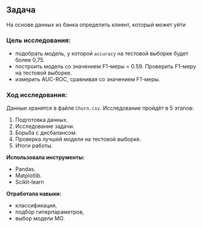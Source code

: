 ## **Задача** 
На основе данных из банка определить клиент, который может уйти

### **Цель исследования:**
- подобрать модель, у которой `accuracy` на тестовой выборке будет более 0,75.
- построить модель со значением F1-меры = 0.59. Проверить F1-меру на тестовой выборке.
- измерить AUC-ROC, сравнивая со значением F1-меры.

### **Ход исследования:**
Данные хранятся в файле `Churn.csv`. 
Исследование пройдёт в 5 этапов:
1. Подготовка данных.
2. Исследование задачи.
3. Борьба с дисбалансом.
4. Проверка лучшей модели на тестовой выборке.
5. Итоги работы.

**Использовала инструменты:**
- Pandas.
- Matplotlib.
- Scikit-learn

**Отработала навыки:**
- классификация,
- подбор гиперпараметров,
- выбор модели МО.
